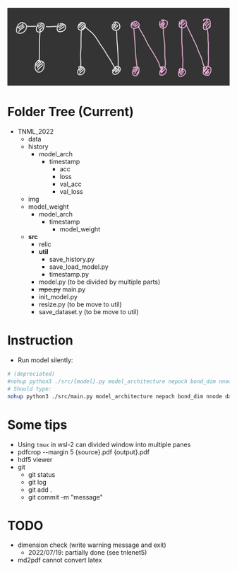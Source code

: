 ![](./img/TNNN.jpg)

# Folder Tree (Current)
- TNML_2022
    - data
    - history
        - model_arch
            - timestamp
                - acc
                - loss
                - val_acc
                - val_loss
    - img
    - model_weight
        - model_arch
            - timestamp
                - model_weight
    - **src**
        - relic
        - **util**
            - save_history.py
            - save_load_model.py
            - timestamp.py
        - model.py (to be divided by multiple parts)
        - ~~mpo.py~~ main.py
        - init_model.py
        - resize.py (to be move to util)
        - save_dataset.y (to be move to util)

# Instruction
- Run model silently: 
```bash
# (depreciated)
#nohup python3 ./src/{model}.py model_architecture nepoch bond_dim nnode dataset &
# Should type:
nohup python3 ./src/main.py model_architecture nepoch bond_dim nnode dataset &
```

# Some tips

- Using `tmux` in wsl-2 can divided window into multiple panes
- pdfcrop --margin 5  {source}.pdf {output}.pdf
- hdf5 viewer
- git 
    - git status
    - git log
    - git add .
    - git commit -m "message"


# TODO
- dimension check (write warning message and exit)
    - 2022/07/19: partially done (see tnlenet5)
- md2pdf cannot convert latex
